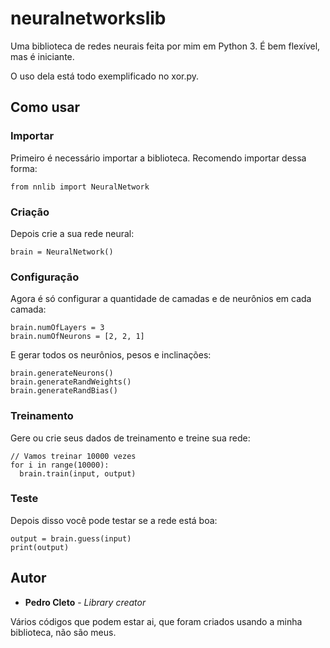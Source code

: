 # neuralnetworkslib
Uma biblioteca de redes neurais feita por mim em Python 3. É bem flexível, mas é iniciante.

O uso dela está todo exemplificado no xor.py.

## Como usar

### Importar

Primeiro é necessário importar a biblioteca. Recomendo importar dessa forma:

```
from nnlib import NeuralNetwork
```

### Criação

Depois crie a sua rede neural:

```
brain = NeuralNetwork()
```

### Configuração

Agora é só configurar a quantidade de camadas e de neurônios em cada camada:

```
brain.numOfLayers = 3
brain.numOfNeurons = [2, 2, 1]
```
E gerar todos os neurônios, pesos e inclinações:

```
brain.generateNeurons()
brain.generateRandWeights()
brain.generateRandBias()
```

### Treinamento

Gere ou crie seus dados de treinamento e treine sua rede:

```
// Vamos treinar 10000 vezes
for i in range(10000):
  brain.train(input, output)
```

### Teste

Depois disso você pode testar se a rede está boa:

```
output = brain.guess(input)
print(output)
```

## Autor

* **Pedro Cleto** - *Library creator*

Vários códigos que podem estar ai, que foram criados usando a minha biblioteca, não são meus.
